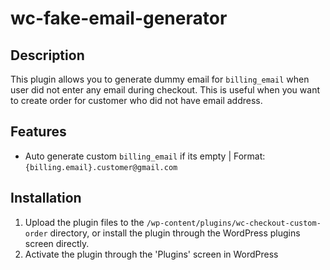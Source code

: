 # wc-fake-email-generator

## Description

This plugin allows you to generate dummy email for `billing_email` when user did not enter any email during checkout. This is useful when you want to create order for customer who did not have email address.

## Features

* Auto generate custom `billing_email` if its empty | Format: `{billing.email}.customer@gmail.com`

## Installation

1. Upload the plugin files to the `/wp-content/plugins/wc-checkout-custom-order` directory, or install the plugin through the WordPress plugins screen directly.
2. Activate the plugin through the 'Plugins' screen in WordPress
